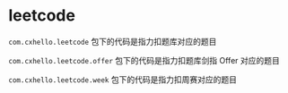 # leetcode

`com.cxhello.leetcode` 包下的代码是指力扣题库对应的题目

`com.cxhello.leetcode.offer` 包下的代码是指力扣题库剑指 Offer 对应的题目

`com.cxhello.leetcode.week` 包下的代码是指力扣周赛对应的题目